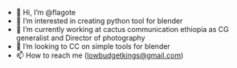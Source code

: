 - 👋 Hi, I’m @flagote
- 👀 I’m interested in creating python tool for blender
- 🌱 I’m currently working at cactus communication ethiopia as CG generalist and Director of photography
- 💞️ I’m looking to CC on simple tools for blender
- 📫 How to reach me (lowbudgetkings@gmail.com)

<!---
flagote/flagote is a ✨ special ✨ repository because its `README.md` (this file) appears on your GitHub profile.
You can click the Preview link to take a look at your changes.
--->
